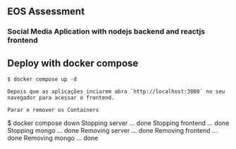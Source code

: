 ## EOS Assessment

### Social Media Aplication with nodejs backend and reactjs frontend

## Deploy with docker compose

```
$ docker compose up -d

Depois que as aplicações inciarem abra `http://localhost:3000` no seu navegador para acessar o frontend.

Parar e remover os Containers
```
$ docker compose down
Stopping server   ... done
Stopping frontend ... done
Stopping mongo    ... done
Removing server   ... done
Removing frontend ... done
Removing mongo    ... done
```